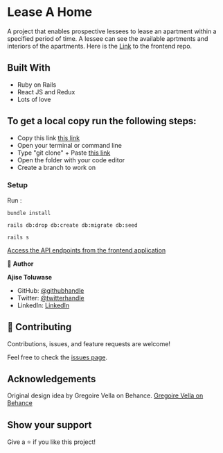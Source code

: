 # Lease A Home

A project that enables prospective lessees to lease an apartment within a specified period of time.
A lessee can see the available aprtments and interiors of the apartments.
Here is the [Link](https://github.com/HENRYKC24/lease-a-home-frontend/tree/main) to the frontend repo.
## Built With

- Ruby on Rails
- React JS and Redux
- Lots of love

## To get a local copy run the following steps:
- Copy this link [this link](https://github.com/chaw-bot/lease-a-home-API)
- Open your terminal or command line
- Type "git clone" + Paste [this link](https://github.com/chaw-bot/lease-a-home-API)
- Open the folder with your code editor
- Create a branch to work on

### Setup

Run :

```
bundle install
```

```
rails db:drop db:create db:migrate db:seed
```

```
rails s
```

[Access the API endpoints from the frontend application](https://github.com/Whoistolu/lease-a-home-frontend)


👤 **Author**

**Ajise Toluwase**
- GitHub: [@githubhandle](https://github.com/Whoistolu)
- Twitter: [@twitterhandle](https://twitter.com/Littletolu)
- LinkedIn: [LinkedIn](https://www.linkedin.com/in/toluwase-ajise-9b40411b2/)


## 🤝 Contributing

Contributions, issues, and feature requests are welcome!

Feel free to check the [issues page](https://github.com/chaw-bot/lease-a-home-API/issues).


## Acknowledgements
Original design idea by Gregoire Vella on Behance.
[Gregoire Vella on Behance](https://creativecommons.org/licenses/by-nc/4.0/)

## Show your support

Give a ⭐️ if you like this project!

